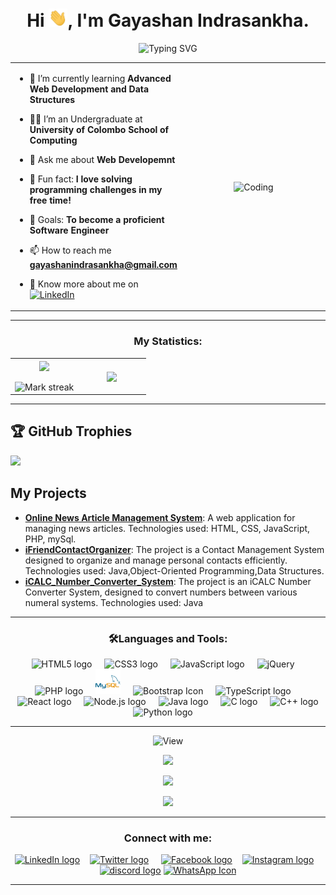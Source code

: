 <h1 align="center">Hi <img src="https://raw.githubusercontent.com/joaobzao/joaobzao/master/wave.gif" width="30px">, I'm Gayashan Indrasankha.</h1>
<p align="center" ><img src="https://readme-typing-svg.demolab.com?font=Fira+Code&pause=1000&color=D2A306&center=true&vCenter=true&random=false&width=600&lines=Driven+by+innovation+and+excellence;Bridging+technology+and+creativity;Passionate+about+building+scalable+solutions;Championing+collaborative+problem-solving;Committed+to+lifelong+learning+and+growth" alt="Typing SVG" />
</p>

<table align="center">
<tr border="none">
<td width="50%" align="left">
  
- 🌱 I’m currently learning **Advanced Web Development and Data Structures**

- 🧑‍🎓 I’m an Undergraduate at **University of Colombo School of Computing**

- 💬 Ask me about **Web Developemnt**
  
- 🎲 Fun fact: **I love solving programming challenges in my free time!**

- 🎯 Goals: **To become a proficient Software Engineer**

- 📫 How to reach me **gayashanindrasankha@gmail.com**

- 📄 Know more about me on  [![LinkedIn](https://img.shields.io/badge/LinkedIn-Profile-blue?logo=linkedin&style=flat)](https://www.linkedin.com/in/gayashan-indrasankha/) 

</td>
<td width="50%" align="center">

  <img align="center" alt="Coding" width="450" src="https://github.com/7oSkaaa/7oSkaaa/blob/main/Images/Right_Side.gif?raw=true">

  
  </td>
</tr>
</table>

---

<h3 align="center">My Statistics:</h3>
<p align="center">
<table align="center">
<tr border="none">
<td width="50%" align="center">
  
  <img  align="center"  src="https://github-readme-stats.vercel.app/api?username=indrasankhag&theme=algolia&show_icons=true&count_private=true" />
  <br></br>
  <img  title="🔥 Get streak stats for your profile at git.io/streak-stats" alt="Mark streak" src="https://github-readme-streak-stats.herokuapp.com/?user=indrasankhag&theme=algolia&hide_border=false" /> 
</td>
<td width="50%" align="center">

  <img  align="center"  src="https://github-readme-stats.anuraghazra1.vercel.app/api/top-langs/?username=indrasankhag&theme=algolia&hide_border=false&no-bg=true&no-frame=true&langs_count=10"/>
  
  </td>
</tr>
</table>


---


## 🏆 GitHub Trophies
![](https://github-profile-trophy.vercel.app/?username=indrasankhag&theme=algolia&no-frame=false&no-bg=false&margin-w=4)

<h2 align="left">My Projects</h2>

- **[Online News Article Management System](https://github.com/indrasankhag/Online-News-Article-Management-System)**: A web application for managing news articles. Technologies used: HTML, CSS, JavaScript, PHP, mySql.
- **[iFriendContactOrganizer](https://github.com/indrasankhag/iFriendContactOrganizer)**: The project is a Contact Management System designed to organize and manage personal contacts efficiently. Technologies used: Java,Object-Oriented Programming,Data Structures.
- **[iCALC_Number_Converter_System](https://github.com/indrasankhag/iCALC_Number_Converter_System)**: The project is an iCALC Number Converter System, designed to convert numbers between various numeral systems. Technologies used: Java


---


<h3 align="center">🛠️Languages and Tools:</h3>

<div align="center">
  <img src="https://cdn.jsdelivr.net/gh/devicons/devicon/icons/html5/html5-original.svg" height="40" alt="HTML5 logo" />
  <img width="12" />
  <img src="https://cdn.jsdelivr.net/gh/devicons/devicon/icons/css3/css3-original.svg" height="40" alt="CSS3 logo" />
  <img width="12" />
  <img src="https://cdn.jsdelivr.net/gh/devicons/devicon/icons/javascript/javascript-original.svg" height="40" alt="JavaScript logo" />
  <img width="12" />
  <img src="https://cdn.jsdelivr.net/gh/devicons/devicon/icons/jquery/jquery-original.svg" height="40" alt="jQuery">
  <img width="12" />
  <img src="https://cdn.jsdelivr.net/gh/devicons/devicon/icons/php/php-original.svg" height="40" alt="PHP logo" />
  <img width="12" />
  <img src="https://raw.githubusercontent.com/devicons/devicon/master/icons/mysql/mysql-original-wordmark.svg" height="40" alt="MySQL logo" />
  <img width="12" />
  <img src="https://cdn.jsdelivr.net/gh/devicons/devicon/icons/bootstrap/bootstrap-original.svg" alt="Bootstrap Icon" height="40">
  <img width="12" />
  <img src="https://cdn.jsdelivr.net/gh/devicons/devicon/icons/typescript/typescript-original.svg" height="40" alt="TypeScript logo" />
  <img width="12" />
  <img src="https://cdn.jsdelivr.net/gh/devicons/devicon/icons/react/react-original.svg" height="40" alt="React logo" />
  <img width="12" />
  <img src="https://upload.wikimedia.org/wikipedia/commons/d/d9/Node.js_logo.svg" height="40" alt="Node.js logo" />
  <img width="12" />
  <img src="https://cdn.jsdelivr.net/gh/devicons/devicon/icons/java/java-original.svg" height="40" alt="Java logo" />
  <img width="12" />
  <img src="https://cdn.jsdelivr.net/gh/devicons/devicon/icons/c/c-original.svg" height="40" alt="C logo" />
  <img width="12" />
  <img src="https://cdn.jsdelivr.net/gh/devicons/devicon/icons/cplusplus/cplusplus-original.svg" height="40" alt="C++ logo" />
  <img src="https://cdn.jsdelivr.net/gh/devicons/devicon/icons/python/python-original.svg" height="40" alt="Python logo" />
  <img width="12" />
</div>


---
<div align="center">



</div>

<div align="center">

  ![View](https://img.shields.io/badge/Profile_View-Count-07F700)
  
  <img src="https://profile-counter.glitch.me/indrasankhag/count.svg?"  />
</div>


<p align="center">
  <img src="https://readme-typing-svg.herokuapp.com/?font=Righteous&size=25&center=true&pause=1000&color=07F700&&vCenter=true&width=500&height=70&duration=4000&lines=Thank+you+for+visiting!+💻;+Your+interest+is+greatly+appreciated!;Let’s+collaborate+on+new+ideas!">
</p>

<p align="center">
  <img src="https://github.com/7oSkaaa/7oSkaaa/blob/main/Images/OS.gif">
</p>


  
---

<h3 align="center">Connect with me:</h3>
<p align="center">
  <a href="https://www.linkedin.com/in/gayashan-indrasankha/" target="_blank"><img src="https://cdn.jsdelivr.net/gh/devicons/devicon/icons/linkedin/linkedin-original.svg" height="40" alt="LinkedIn logo" /></a><img width="12" /> 
  <a href="https://x.com/indrasankhaG" target="_blank"><img src="https://cdn.jsdelivr.net/gh/devicons/devicon/icons/twitter/twitter-original.svg" height="40" alt="Twitter logo" /></a> <img width="12" />
  <a href="https://web.facebook.com/gayashan.indrasanka.3" target="_blank"><img src="https://cdn.jsdelivr.net/gh/devicons/devicon/icons/facebook/facebook-original.svg" height="40" alt="Facebook logo" /></a><img width="12" />
  <a href="https://www.instagram.com/_.gaiya.___/" target="_blank"><img src="https://upload.wikimedia.org/wikipedia/commons/a/a5/Instagram_icon.png" height="40" alt="Instagram logo" /></a><img width="12" />
  <a href="http://discordapp.com/users/1188408673668698214"><img src="https://raw.githubusercontent.com/maurodesouza/profile-readme-generator/master/src/assets/icons/social/discord/default.svg" width="52" height="40" alt="discord logo"  /></a>
  <a href="http://wa.me/+94753800728"><img src="https://upload.wikimedia.org/wikipedia/commons/6/6b/WhatsApp.svg" alt="WhatsApp Icon" width="40" height="40"></a>
</p>
</p>

---

